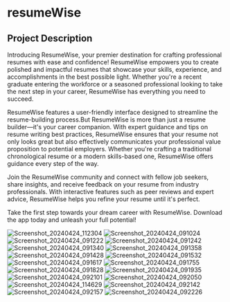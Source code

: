# resumeWise

## Project Description

Introducing ResumeWise, your premier destination for crafting professional resumes with ease and confidence! ResumeWise empowers you to create polished and impactful resumes that showcase your skills, experience, and accomplishments in the best possible light. Whether you're a recent graduate entering the workforce or a seasoned professional looking to take the next step in your career, ResumeWise has everything you need to succeed.

ResumeWise features a user-friendly interface designed to streamline the resume-building process.But ResumeWise is more than just a resume builder—it's your career companion. With expert guidance and tips on resume writing best practices, ResumeWise ensures that your resume not only looks great but also effectively communicates your professional value proposition to potential employers. Whether you're crafting a traditional chronological resume or a modern skills-based one, ResumeWise offers guidance every step of the way.

Join the ResumeWise community and connect with fellow job seekers, share insights, and receive feedback on your resume from industry professionals. With interactive features such as peer reviews and expert advice, ResumeWise helps you refine your resume until it's perfect.

Take the first step towards your dream career with ResumeWise. Download the app today and unleash your full potential!


![Screenshot_20240424_112304](https://github.com/veerapatadia/resume_wise/assets/150000048/b6ac504e-922a-44a3-acf0-9cb72a03bc28)
![Screenshot_20240424_091024](https://github.com/veerapatadia/resume_wise/assets/150000048/ec72fd65-f814-4b7f-9a98-884cc7d58308)
![Screenshot_20240424_091222](https://github.com/veerapatadia/resume_wise/assets/150000048/52f1ccbf-5348-4a98-9542-4a96e7cf7676)
![Screenshot_20240424_091242](https://github.com/veerapatadia/resume_wise/assets/150000048/5cac7318-f6f7-4b82-bede-3a693d90239b)
![Screenshot_20240424_091340](https://github.com/veerapatadia/resume_wise/assets/150000048/67ae79d7-bb94-46e4-8cab-cace2c35b100)
![Screenshot_20240424_091358](https://github.com/veerapatadia/resume_wise/assets/150000048/07300fd5-4e4c-4e04-bb18-daeead5d9d14)
![Screenshot_20240424_091428](https://github.com/veerapatadia/resume_wise/assets/150000048/355166fd-20fc-482e-a826-3d7a7e0ca761)
![Screenshot_20240424_091532](https://github.com/veerapatadia/resume_wise/assets/150000048/16c5816c-260e-46cb-9dc7-3e3f20db1781)
![Screenshot_20240424_091617](https://github.com/veerapatadia/resume_wise/assets/150000048/2c1be5be-f1f3-4c6d-abf2-1f66bc7f8845)
![Screenshot_20240424_091755](https://github.com/veerapatadia/resume_wise/assets/150000048/22e148d6-5107-4bfe-94d9-5f6a9c7ef3bd)
![Screenshot_20240424_091828](https://github.com/veerapatadia/resume_wise/assets/150000048/d14f460b-fd8c-4a49-a2e1-00d886c41837)
![Screenshot_20240424_091935](https://github.com/veerapatadia/resume_wise/assets/150000048/852a7ebb-08c8-411d-8a08-32307f1d0508)
![Screenshot_20240424_092101](https://github.com/veerapatadia/resume_wise/assets/150000048/e312c72e-7c20-4e44-a305-840c299d95b7)
![Screenshot_20240424_092050](https://github.com/veerapatadia/resume_wise/assets/150000048/08320773-6659-4367-8920-e3da77ef955a)
![Screenshot_20240424_114629](https://github.com/veerapatadia/resume_wise/assets/150000048/36299d37-35b0-45a9-942d-df3f8216a57c)
![Screenshot_20240424_092142](https://github.com/veerapatadia/resume_wise/assets/150000048/832e9422-b8ec-4eac-95bd-2a9d76ee9ec5)
![Screenshot_20240424_092157](https://github.com/veerapatadia/resume_wise/assets/150000048/b0926959-95fe-4ee5-b414-05b3ff4b9382)
![Screenshot_20240424_092226](https://github.com/veerapatadia/resume_wise/assets/150000048/e5933312-9b89-44a9-82d3-8e95bf718d22)

















